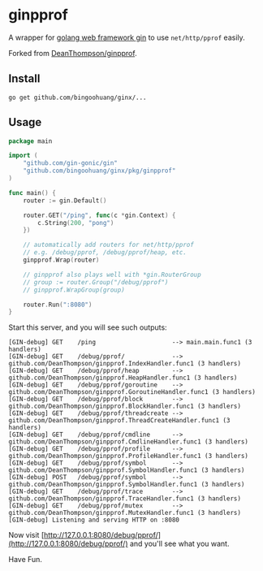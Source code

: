 # ginpprof

A wrapper for [golang web framework gin](https://github.com/gin-gonic/gin) to use `net/http/pprof` easily.

Forked from [DeanThompson/ginpprof](github.com/DeanThompson/ginpprof).

## Install

`go get github.com/bingoohuang/ginx/...`

## Usage

```go
package main

import (
	"github.com/gin-gonic/gin"
	"github.com/bingoohuang/ginx/pkg/ginpprof"
)

func main() {
	router := gin.Default()

	router.GET("/ping", func(c *gin.Context) {
		c.String(200, "pong")
	})

	// automatically add routers for net/http/pprof
	// e.g. /debug/pprof, /debug/pprof/heap, etc.
	ginpprof.Wrap(router)

	// ginpprof also plays well with *gin.RouterGroup
	// group := router.Group("/debug/pprof")
	// ginpprof.WrapGroup(group)

	router.Run(":8080")
}
```

Start this server, and you will see such outputs:

```text
[GIN-debug] GET    /ping                     --> main.main.func1 (3 handlers)
[GIN-debug] GET    /debug/pprof/             --> github.com/DeanThompson/ginpprof.IndexHandler.func1 (3 handlers)
[GIN-debug] GET    /debug/pprof/heap         --> github.com/DeanThompson/ginpprof.HeapHandler.func1 (3 handlers)
[GIN-debug] GET    /debug/pprof/goroutine    --> github.com/DeanThompson/ginpprof.GoroutineHandler.func1 (3 handlers)
[GIN-debug] GET    /debug/pprof/block        --> github.com/DeanThompson/ginpprof.BlockHandler.func1 (3 handlers)
[GIN-debug] GET    /debug/pprof/threadcreate --> github.com/DeanThompson/ginpprof.ThreadCreateHandler.func1 (3 handlers)
[GIN-debug] GET    /debug/pprof/cmdline      --> github.com/DeanThompson/ginpprof.CmdlineHandler.func1 (3 handlers)
[GIN-debug] GET    /debug/pprof/profile      --> github.com/DeanThompson/ginpprof.ProfileHandler.func1 (3 handlers)
[GIN-debug] GET    /debug/pprof/symbol       --> github.com/DeanThompson/ginpprof.SymbolHandler.func1 (3 handlers)
[GIN-debug] POST   /debug/pprof/symbol       --> github.com/DeanThompson/ginpprof.SymbolHandler.func1 (3 handlers)
[GIN-debug] GET    /debug/pprof/trace        --> github.com/DeanThompson/ginpprof.TraceHandler.func1 (3 handlers)
[GIN-debug] GET    /debug/pprof/mutex        --> github.com/DeanThompson/ginpprof.MutexHandler.func1 (3 handlers)
[GIN-debug] Listening and serving HTTP on :8080
```

Now visit [http://127.0.0.1:8080/debug/pprof/](http://127.0.0.1:8080/debug/pprof/) and you'll see what you want.

Have Fun.
